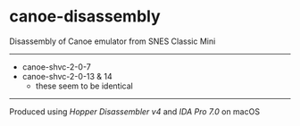 # canoe-disassembly
Disassembly of Canoe emulator from SNES Classic Mini

---

- canoe-shvc-2-0-7
- canoe-shvc-2-0-13 & 14
  - these seem to be identical

---

Produced using _Hopper Disassembler v4_ and _IDA Pro 7.0_ on macOS
